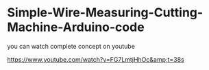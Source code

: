 # Simple-Wire-Measuring-Cutting-Machine-Arduino-code

you can watch complete concept on youtube 

https://www.youtube.com/watch?v=FG7LmtjHhOc&amp;t=38s
